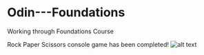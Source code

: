 # Odin---Foundations
Working through Foundations Course

Rock Paper Scissors console game has been completed!
![alt text](<Screenshot 2025-01-30 at 9.31.59 PM.png>)